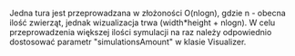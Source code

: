 Jedna tura jest przeprowadzana w złożoności O(nlogn), gdzie n - obecna ilość zwierząt, jednak wizualizacja trwa (width*height + nlogn).
W celu przeprowadzenia większej ilości symulacji na raz należy odpowiednio dostosować parametr "simulationsAmount" w klasie Visualizer.

